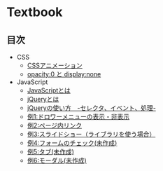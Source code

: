 # Textbook

## 目次

- CSS
  - [CSSアニメーション](CSS/animation.md)
  - [opacity:0 と display:none](CSS/opacity_and_display.md)
- JavaScript
  - [JavaScriptとは](Javascript/introduction.md)
  - [jQueryとは](Javascript/jQuery.md)
  - [jQueryの使い方　-セレクタ、イベント、処理-](Javascript/jQuery_basic.md)
  - [例1:ドロワーメニューの表示・非表示](Javascript/jQuery_examples_01.md)
  - [例2:ページ内リンク](Javascript/jQuery_examples_02.md)
  - [例3:スライドショー（ライブラリを使う場合）](Javascript/jQuery_examples_03.md)
  - [例4:フォームのチェック(未作成)](Javascript/jQuery_examples_04.md)
  - [例5:タブ(未作成)](Javascript/jQuery_examples_05.md)
  - [例6:モーダル(未作成)](Javascript/jQuery_examples_06.md)